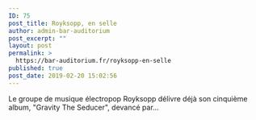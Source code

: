 ```yaml
---
ID: 75
post_title: Royksopp, en selle
author: admin-bar-auditorium
post_excerpt: ""
layout: post
permalink: >
  https://bar-auditorium.fr/royksopp-en-selle
published: true
post_date: 2019-02-20 15:02:56
---
```

<!-- wp:paragraph -->
<p>Le groupe de musique électropop Royksopp délivre déjà son cinquième album, "Gravity The Seducer", devancé par...</p>
<!-- /wp:paragraph -->